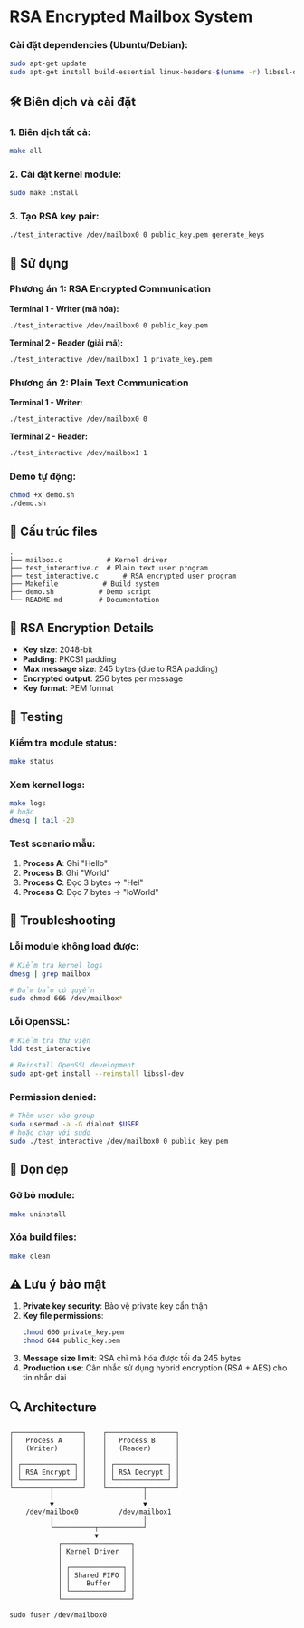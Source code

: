 # RSA Encrypted Mailbox System

### Cài đặt dependencies (Ubuntu/Debian):
```bash
sudo apt-get update
sudo apt-get install build-essential linux-headers-$(uname -r) libssl-dev
```

## 🛠️ Biên dịch và cài đặt

### 1. Biên dịch tất cả:
```bash
make all
```

### 2. Cài đặt kernel module:
```bash
sudo make install
```

### 3. Tạo RSA key pair:
```bash
./test_interactive /dev/mailbox0 0 public_key.pem generate_keys
```

## 🚀 Sử dụng

### Phương án 1: RSA Encrypted Communication

**Terminal 1 - Writer (mã hóa):**
```bash
./test_interactive /dev/mailbox0 0 public_key.pem
```

**Terminal 2 - Reader (giải mã):**
```bash
./test_interactive /dev/mailbox1 1 private_key.pem
```

### Phương án 2: Plain Text Communication

**Terminal 1 - Writer:**
```bash
./test_interactive /dev/mailbox0 0
```

**Terminal 2 - Reader:**
```bash
./test_interactive /dev/mailbox1 1
```

### Demo tự động:
```bash
chmod +x demo.sh
./demo.sh
```

## 📁 Cấu trúc files

```
.
├── mailbox.c           # Kernel driver
├── test_interactive.c  # Plain text user program
├── test_interactive.c      # RSA encrypted user program
├── Makefile           # Build system
├── demo.sh           # Demo script
└── README.md         # Documentation
```

## 🔐 RSA Encryption Details

- **Key size**: 2048-bit
- **Padding**: PKCS1 padding
- **Max message size**: 245 bytes (due to RSA padding)
- **Encrypted output**: 256 bytes per message
- **Key format**: PEM format

## 🧪 Testing

### Kiểm tra module status:
```bash
make status
```

### Xem kernel logs:
```bash
make logs
# hoặc
dmesg | tail -20
```

### Test scenario mẫu:

1. **Process A**: Ghi "Hello"
2. **Process B**: Ghi "World"
3. **Process C**: Đọc 3 bytes → "Hel"
4. **Process C**: Đọc 7 bytes → "loWorld"

## 🔧 Troubleshooting

### Lỗi module không load được:
```bash
# Kiểm tra kernel logs
dmesg | grep mailbox

# Đảm bảo có quyền
sudo chmod 666 /dev/mailbox*
```

### Lỗi OpenSSL:
```bash
# Kiểm tra thư viện
ldd test_interactive

# Reinstall OpenSSL development
sudo apt-get install --reinstall libssl-dev
```

### Permission denied:
```bash
# Thêm user vào group
sudo usermod -a -G dialout $USER
# hoặc chạy với sudo
sudo ./test_interactive /dev/mailbox0 0 public_key.pem
```

## 🧹 Dọn dẹp

### Gỡ bỏ module:
```bash
make uninstall
```

### Xóa build files:
```bash
make clean
```

## ⚠️ Lưu ý bảo mật

1. **Private key security**: Bảo vệ private key cẩn thận
2. **Key file permissions**:
   ```bash
   chmod 600 private_key.pem
   chmod 644 public_key.pem
   ```
3. **Message size limit**: RSA chỉ mã hóa được tối đa 245 bytes
4. **Production use**: Cân nhắc sử dụng hybrid encryption (RSA + AES) cho tin nhắn dài

## 🔍 Architecture

```
┌─────────────────┐    ┌─────────────────┐
│   Process A     │    │   Process B     │
│   (Writer)      │    │   (Reader)      │
│                 │    │                 │
│ ┌─────────────┐ │    │ ┌─────────────┐ │
│ │ RSA Encrypt │ │    │ │ RSA Decrypt │ │
│ └─────────────┘ │    │ └─────────────┘ │
└─────────┬───────┘    └─────────┬───────┘
          │                      │
          ▼                      ▼
    /dev/mailbox0          /dev/mailbox1
          │                      │
          └──────────┬───────────┘
                     ▼
            ┌─────────────────┐
            │ Kernel Driver   │
            │                 │
            │ ┌─────────────┐ │
            │ │ Shared FIFO │ │
            │ │    Buffer   │ │
            │ └─────────────┘ │
            └─────────────────┘
```
```shell
sudo fuser /dev/mailbox0
```